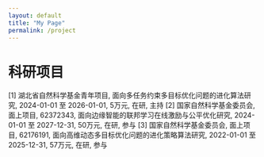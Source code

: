 ```yaml
---
layout: default
title: "My Page"
permalink: /project
---
```


# 科研项目

<span class='anchor' id='-Pro'></span>

[1] 湖北省自然科学基金青年项目, 面向多任务约束多目标优化问题的进化算法研究, 2024-01-01 至 2026-01-01, 5万元, 在研, 主持
[2] 国家自然科学基金委员会, 面上项目, 62372343, 面向边缘智能的联邦学习在线激励与公平优化研究, 2024-01-01 至 2027-12-31, 50万元, 在研, 参与
[3] 国家自然科学基金委员会, 面上项目, 62176191, 面向高维动态多目标优化问题的进化策略算法研究, 2022-01-01 至 2025-12-31, 57万元, 在研, 参与
